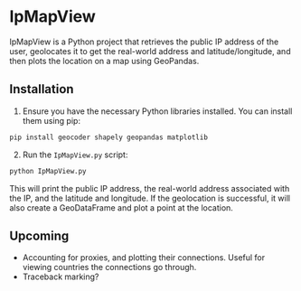 # IpMapView

IpMapView is a Python project that retrieves the public IP address of the user, geolocates it to get the real-world address and latitude/longitude, and then plots the location on a map using GeoPandas.

## Installation

1. Ensure you have the necessary Python libraries installed. You can install them using pip:

```bash
pip install geocoder shapely geopandas matplotlib
```

2. Run the `IpMapView.py` script:

```bash
python IpMapView.py
```

This will print the public IP address, the real-world address associated with the IP, and the latitude and longitude. If the geolocation is successful, it will also create a GeoDataFrame and plot a point at the location.

## Upcoming
+ Accounting for proxies, and plotting their connections. Useful for viewing countries the connections go through.
+ Traceback marking?